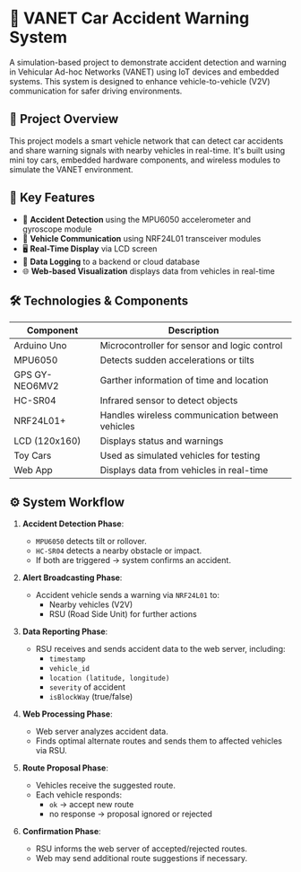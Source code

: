 # 🚗 VANET Car Accident Warning System

A simulation-based project to demonstrate accident detection and warning in Vehicular Ad-hoc Networks (VANET) using IoT devices and embedded systems. This system is designed to enhance vehicle-to-vehicle (V2V) communication for safer driving environments.

## 📌 Project Overview

This project models a smart vehicle network that can detect car accidents and share warning signals with nearby vehicles in real-time. It's built using mini toy cars, embedded hardware components, and wireless modules to simulate the VANET environment.

## 🧠 Key Features

- 🧭 **Accident Detection** using the MPU6050 accelerometer and gyroscope module
- 📡 **Vehicle Communication** using NRF24L01 transceiver modules
- 🖥️ **Real-Time Display** via LCD screen
- 💾 **Data Logging** to a backend or cloud database 
- 🌐 **Web-based Visualization** displays data from vehicles in real-time

## 🛠️ Technologies & Components

| Component       | Description                                 |
|-----------------|---------------------------------------------|
| Arduino Uno     | Microcontroller for sensor and logic control|
| MPU6050         | Detects sudden accelerations or tilts       |
| GPS GY-NEO6MV2  | Garther information of time and location    |
| HC-SR04         | Infrared sensor to detect objects           |
| NRF24L01+       | Handles wireless communication between vehicles|
| LCD (120x160)   | Displays status and warnings                |
| Toy Cars        | Used as simulated vehicles for testing      |
| Web App         | Displays data from vehicles in real-time |

## ⚙️ System Workflow

1. **Accident Detection Phase**:
   - `MPU6050` detects tilt or rollover.
   - `HC-SR04` detects a nearby obstacle or impact.
   - If both are triggered → system confirms an accident.

2. **Alert Broadcasting Phase**:
   - Accident vehicle sends a warning via `NRF24L01` to:
     - Nearby vehicles (V2V)
     - RSU (Road Side Unit) for further actions

3. **Data Reporting Phase**:
   - RSU receives and sends accident data to the web server, including:
     - `timestamp`
     - `vehicle_id`
     - `location (latitude, longitude)`
     - `severity` of accident
     - `isBlockWay` (true/false)

4. **Web Processing Phase**:
   - Web server analyzes accident data.
   - Finds optimal alternate routes and sends them to affected vehicles via RSU.

5. **Route Proposal Phase**:
   - Vehicles receive the suggested route.
   - Each vehicle responds:
     - `ok` → accept new route
     - no response → proposal ignored or rejected

6. **Confirmation Phase**:
   - RSU informs the web server of accepted/rejected routes.
   - Web may send additional route suggestions if necessary.

